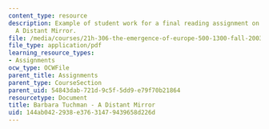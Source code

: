 ```yaml
---
content_type: resource
description: Example of student work for a final reading assignment on Barbara Tuchman's
  A Distant Mirror.
file: /media/courses/21h-306-the-emergence-of-europe-500-1300-fall-2003/144ab0422938e37631479439658d226d_medievaltuchman.pdf
file_type: application/pdf
learning_resource_types:
- Assignments
ocw_type: OCWFile
parent_title: Assignments
parent_type: CourseSection
parent_uid: 54843dab-721d-9c5f-5dd9-e79f70b21864
resourcetype: Document
title: Barbara Tuchman - A Distant Mirror
uid: 144ab042-2938-e376-3147-9439658d226d
---
```

